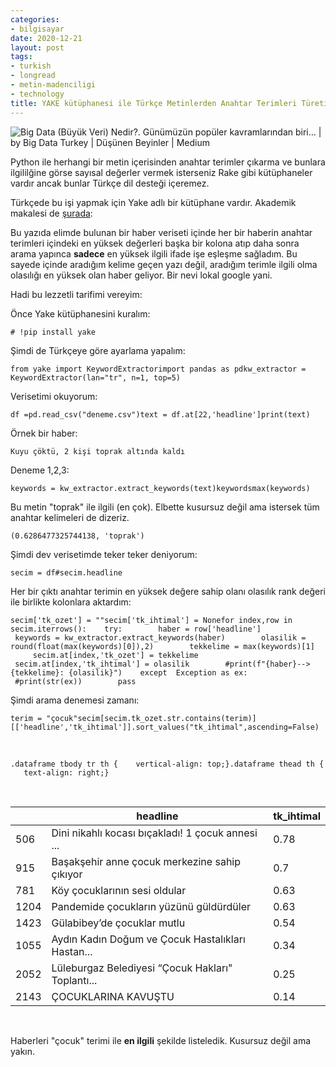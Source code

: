 ```yaml
---
categories:
- bilgisayar
date: 2020-12-21
layout: post
tags:
- turkish
- longread
- metin-madenciligi
- technology
title: YAKE kütüphanesi ile Türkçe Metinlerden Anahtar Terimleri Türetin
---
```


![Big Data (Büyük Veri) Nedir?. Günümüzün popüler kavramlarından biri… | by Big  Data Turkey | Düşünen Beyinler | Medium](/images/0*4hO1nX2M9wazKcP_)

Python ile herhangi bir metin içerisinden anahtar terimler çıkarma ve bunlara ilgililğine görse sayısal değerler vermek isterseniz Rake gibi kütüphaneler vardır ancak bunlar Türkçe dil desteği içeremez.

Türkçede bu işi yapmak için Yake adlı bir kütüphane vardır. Akademik makalesi de [şurada](https://www.sciencedirect.com/science/article/abs/pii/S0020025519308588?casa_token=NZfi-GmbK1gAAAAA:WC5tKprHpm5fy2askOGZsc_sFyqklbjNqUGrb7ipJZLTwgzqlPem_tqDDjy_rL_u44w2X_VVkkQ):

Bu yazıda elimde bulunan bir haber veriseti içinde her bir haberin anahtar terimleri içindeki en yüksek değerleri başka bir kolona atıp daha sonra arama yapınca **sadece** en yüksek ilgili ifade işe eşleşme sağladım. Bu sayede içinde aradığım kelime geçen yazı değil, aradığım terimle ilgili olma olasılığı en yüksek olan haber geliyor. Bir nevi lokal google yani.

Hadi bu lezzetli tarifimi vereyim:

Önce Yake kütüphanesini kuralım:

```
# !pip install yake
```

Şimdi de Türkçeye göre ayarlama yapalım:

```
from yake import KeywordExtractorimport pandas as pdkw_extractor = KeywordExtractor(lan="tr", n=1, top=5)
```

Verisetimi okuyorum:

```
df =pd.read_csv("deneme.csv")text = df.at[22,'headline']print(text)
```

Örnek bir haber:

```
Kuyu çöktü, 2 kişi toprak altında kaldı
```

Deneme 1,2,3:

```
keywords = kw_extractor.extract_keywords(text)keywordsmax(keywords)
```

Bu metin "toprak" ile ilgili (en çok). Elbette kusursuz değil ama istersek tüm anahtar kelimeleri de dizeriz.

```
(0.6286477325744138, 'toprak')
```

Şimdi dev verisetimde teker teker deniyorum:

```
secim = df#secim.headline
```

Her bir çıktı anahtar terimin en yüksek değere sahip olanı olasılık rank değeri ile birlikte kolonlara aktardım:

```
secim['tk_ozet'] = ""secim['tk_ihtimal'] = Nonefor index,row in secim.iterrows():    try:        haber = row['headline']        keywords = kw_extractor.extract_keywords(haber)        olasilik = round(float(max(keywords)[0]),2)        tekkelime = max(keywords)[1]        secim.at[index,'tk_ozet'] = tekkelime        secim.at[index,'tk_ihtimal'] = olasilik        #print(f"{haber}--> {tekkelime}: {olasilik}")    except  Exception as ex:        #print(str(ex))        pass
```

Şimdi arama denemesi zamanı:

```
terim = "çocuk"secim[secim.tk_ozet.str.contains(terim)][['headline','tk_ihtimal']].sort_values("tk_ihtimal",ascending=False)
```

​​

```
.dataframe tbody tr th {    vertical-align: top;}​.dataframe thead th {    text-align: right;}
```

</style>​

|  | headline | tk\_ihtimal |
| --- | --- | --- |
| 506 | Dini nikahlı kocası bıçakladı! 1 çocuk annesi ... | 0.78 |
| 915 | Başakşehir anne çocuk merkezine sahip çıkıyor | 0.7 |
| 781 | Köy çocuklarının sesi oldular | 0.63 |
| 1204 | Pandemide çocukların yüzünü güldürdüler | 0.63 |
| 1423 | Gülabibey’de çocuklar mutlu | 0.54 |
| 1055 | Aydın Kadın Doğum ve Çocuk Hastalıkları Hastan... | 0.34 |
| 2052 | Lüleburgaz Belediyesi “Çocuk Hakları" Toplantı... | 0.25 |
| 2143 | ÇOCUKLARINA KAVUŞTU | 0.14 |

​

</div>

Haberleri "çocuk" terimi ile **en ilgili** şekilde listeledik. Kusursuz değil ama yakın.
